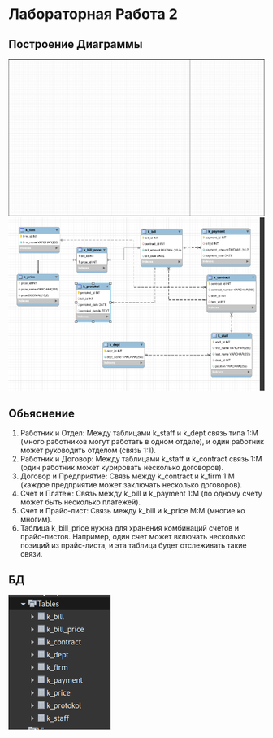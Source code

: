 # Лабораторная Работа 2

## Построение Диаграммы
![alt text](image.png)
![alt text](image-2.png)

## Обьяснение
1. Работник и Отдел: Между таблицами k_staff и k_dept связь типа 1:М (много работников могут работать в одном отделе), и один работник может руководить отделом (связь 1:1).
2. Работник и Договор: Между таблицами k_staff и k_contract связь 1:М (один работник может курировать несколько договоров).
3. Договор и Предприятие: Связь между k_contract и k_firm 1:М (каждое предприятие может заключать несколько договоров).
4. Счет и Платеж: Связь между k_bill и k_payment 1:М (по одному счету может быть несколько платежей).
5. Счет и Прайс-лист: Связь между k_bill и k_price М:М (многие ко многим).
6. Таблица k_bill_price нужна для хранения комбинаций счетов и прайс-листов. Например, один счет может включать несколько позиций из прайс-листа, и эта таблица будет отслеживать такие связи.

## БД
![alt text](image-3.png)

